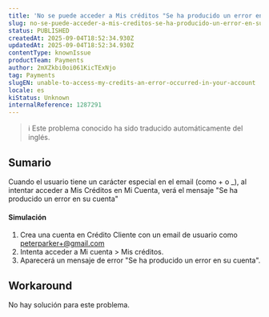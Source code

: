 ```yaml
---
title: 'No se puede acceder a Mis créditos "Se ha producido un error en su cuenta"'
slug: no-se-puede-acceder-a-mis-creditos-se-ha-producido-un-error-en-su-cuenta
status: PUBLISHED
createdAt: 2025-09-04T18:52:34.930Z
updatedAt: 2025-09-04T18:52:34.930Z
contentType: knownIssue
productTeam: Payments
author: 2mXZkbi0oi061KicTExNjo
tag: Payments
slugEN: unable-to-access-my-credits-an-error-occurred-in-your-account
locale: es
kiStatus: Unknown
internalReference: 1287291
---
```


>ℹ️ Este problema conocido ha sido traducido automáticamente del inglés.

## Sumario


Cuando el usuario tiene un carácter especial en el email (como + o _), al intentar acceder a Mis Créditos en Mi Cuenta, verá el mensaje "Se ha producido un error en su cuenta"


#### Simulación



1. Crea una cuenta en Crédito Cliente con un email de usuario como peterparker+@gmail.com
2. Intenta acceder a Mi cuenta > Mis créditos.
3. Aparecerá un mensaje de error "Se ha producido un error en su cuenta".

## Workaround


No hay solución para este problema.



